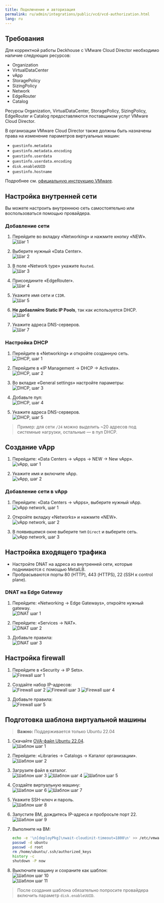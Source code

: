 ```yaml
---
title: Подключение и авторизация
permalink: ru/admin/integrations/public/vcd/vcd-authorization.html
lang: ru
---
```


## Требования

Для корректной работы Deckhouse с VMware Cloud Director необходимо наличие следующих ресурсов:

- Organization
- VirtualDataCenter  
- vApp  
- StoragePolicy  
- SizingPolicy  
- Network  
- EdgeRouter  
- Catalog

Ресурсы Organization, VirtualDataCenter, StoragePolicy, SizingPolicy, EdgeRouter и Catalog предоставляются поставщиком услуг VMware Cloud Director.

В организации VMware Cloud Director также должны быть назначены права на изменение параметров виртуальных машин:

- `guestinfo.metadata`  
- `guestinfo.metadata.encoding`  
- `guestinfo.userdata`  
- `guestinfo.userdata.encoding`  
- `disk.enableUUID`  
- `guestinfo.hostname`

Подробнее см. [официальную инструкцию VMware](https://kb.vmware.com/s/article/92067).

## Настройка внутренней сети

Вы можете настроить внутреннюю сеть самостоятельно или воспользоваться помощью провайдера.

### Добавление сети

1. Перейдите во вкладку «Networking» и нажмите кнопку «NEW».  
   ![Шаг 1](../../../../images/cloud-provider-vcd/network-setup/Screenshot.png)

1. Выберите нужный «Data Center».  
   ![Шаг 2](../../../../images/cloud-provider-vcd/network-setup/Screenshot2.png)

1. В поле «Network type» укажите `Routed`.  
   ![Шаг 3](../../../../images/cloud-provider-vcd/network-setup/Screenshot3.png)

1. Присоедините «EdgeRouter».  
   ![Шаг 4](../../../../images/cloud-provider-vcd/network-setup/Screenshot4.png)

1. Укажите имя сети и `CIDR`.  
   ![Шаг 5](../../../../images/cloud-provider-vcd/network-setup/Screenshot5.png)

1. **Не добавляйте Static IP Pools**, так как используется DHCP.  
   ![Шаг 6](../../../../images/cloud-provider-vcd/network-setup/Screenshot6.png)

1. Укажите адреса DNS-серверов.  
   ![Шаг 7](../../../../images/cloud-provider-vcd/network-setup/Screenshot7.png)

### Настройка DHCP

1. Перейдите в «Networking» и откройте созданную сеть.  
   ![DHCP, шаг 1](../../../../images/cloud-provider-vcd/dhcp-setup/Screenshot.png)

1. Перейдите в «IP Management → DHCP → Activate».  
   ![DHCP, шаг 2](../../../../images/cloud-provider-vcd/dhcp-setup/Screenshot2.png)

1. Во вкладке «General settings» настройте параметры:  
   ![DHCP, шаг 3](../../../../images/cloud-provider-vcd/dhcp-setup/Screenshot3.png)

1. Добавьте пул:  
   ![DHCP, шаг 4](../../../../images/cloud-provider-vcd/dhcp-setup/Screenshot4.png)

1. Укажите адреса DNS-серверов.  
   ![DHCP, шаг 5](../../../../images/cloud-provider-vcd/dhcp-setup/Screenshot5.png)

> Пример: для сети `/24` можно выделить ~20 адресов под системные нагрузки, остальные — в пул DHCP.

## Создание vApp

1. Перейдите: «Data Centers → vApps → NEW → New vApp».  
   ![vApp, шаг 1](../../../../images/cloud-provider-vcd/application-setup/Screenshot.png)

1. Укажите имя и включите vApp.  
   ![vApp, шаг 2](../../../../images/cloud-provider-vcd/application-setup/Screenshot2.png)

### Добавление сети в vApp

1. Перейдите: «Data Centers → vApps», выберите нужный vApp.  
   ![vApp network, шаг 1](../../../../images/cloud-provider-vcd/network-in-vapp-setup/Screenshot.png)

1. Откройте вкладку «Networks» и нажмите «NEW».  
   ![vApp network, шаг 2](../../../../images/cloud-provider-vcd/network-in-vapp-setup/Screenshot2.png)

1. В появившемся окне выберите тип `Direct` и выберите сеть.  
   ![vApp network, шаг 3](../../../../images/cloud-provider-vcd/network-in-vapp-setup/Screenshot3.png)

## Настройка входящего трафика

- Настройте DNAT на адреса из внутренней сети, которые поднимаются с помощью MetalLB.
- Пробрасываются порты 80 (HTTP), 443 (HTTPS), 22 (SSH к control plane).

### DNAT на Edge Gateway

1. Перейдите: «Networking → Edge Gateways», откройте нужный gateway.  
   ![DNAT шаг 1](../../../../images/cloud-provider-vcd/edge-gateway-setup/Screenshot.png)

1. Перейдите: «Services → NAT».  
   ![DNAT шаг 2](../../../../images/cloud-provider-vcd/edge-gateway-setup/Screenshot2.png)

1. Добавьте правила:  
   ![DNAT шаг 3](../../../../images/cloud-provider-vcd/edge-gateway-setup/Screenshot3.png)

## Настройка firewall

1. Перейдите в «Security → IP Sets».  
   ![Firewall шаг 1](../../../../images/cloud-provider-vcd/edge-firewall/Screenshot.png)

1. Создайте набор IP-адресов:  
   ![Firewall шаг 2](../../../../images/cloud-provider-vcd/edge-firewall/Screenshot2.png)
   ![Firewall шаг 3](../../../../images/cloud-provider-vcd/edge-firewall/Screenshot3.png)
   ![Firewall шаг 4](../../../../images/cloud-provider-vcd/edge-firewall/Screenshot4.png)

1. Добавьте правила:  
   ![Firewall шаг 5](../../../../images/cloud-provider-vcd/edge-firewall/Screenshot5.png)

## Подготовка шаблона виртуальной машины

> **Важно:** Поддерживается только Ubuntu 22.04

1. Скачайте [OVA-файл Ubuntu 22.04](https://cloud-images.ubuntu.com/jammy/).  
   ![Шаблон шаг 1](../../../../images/cloud-provider-vcd/template/Screenshot.png)

1. Перейдите: «Libraries → Catalogs → Каталог организации».  
   ![Шаблон шаг 2](../../../../images/cloud-provider-vcd/template/Screenshot2.png)

1. Загрузите файл в каталог.  
   ![Шаблон шаг 3](../../../../images/cloud-provider-vcd/template/Screenshot3.png)
   ![Шаблон шаг 4](../../../../images/cloud-provider-vcd/template/Screenshot4.png)
   ![Шаблон шаг 5](../../../../images/cloud-provider-vcd/template/Screenshot5.png)

1. Создайте виртуальную машину:  
   ![Шаблон шаг 6](../../../../images/cloud-provider-vcd/template/Screenshot6.png)
   ![Шаблон шаг 7](../../../../images/cloud-provider-vcd/template/Screenshot7.png)

1. Укажите SSH-ключ и пароль.  
   ![Шаблон шаг 8](../../../../images/cloud-provider-vcd/template/Screenshot8.png)

1. Запустите ВМ, дождитесь IP-адреса и пробросьте порт 22.  
   ![Шаблон шаг 9](../../../../images/cloud-provider-vcd/template/Screenshot9.png)

1. Выполните на ВМ:

   ```bash
   echo -e '\n[deployPkg]\nwait-cloudinit-timeout=1800\n' >> /etc/vmware-tools/tools.conf
   passwd -d ubuntu
   passwd -d root
   rm /home/ubuntu/.ssh/authorized_keys
   history -c
   shutdown -P now
   ```

1. Выключите машину и сохраните как шаблон:  
   ![Шаблон шаг 10](../../../../images/cloud-provider-vcd/template/Screenshot10.png)  
   ![Шаблон шаг 11](../../../../images/cloud-provider-vcd/template/Screenshot11.png)

> После создания шаблона обязательно попросите провайдера включить параметр `disk.enableUUID`.

